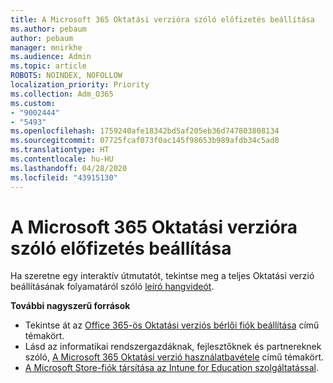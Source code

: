 ```yaml
---
title: A Microsoft 365 Oktatási verzióra szóló előfizetés beállítása
ms.author: pebaum
author: pebaum
manager: mnirkhe
ms.audience: Admin
ms.topic: article
ROBOTS: NOINDEX, NOFOLLOW
localization_priority: Priority
ms.collection: Adm_O365
ms.custom:
- "9002444"
- "5493"
ms.openlocfilehash: 1759240afe18342bd5af205eb36d747803808134
ms.sourcegitcommit: 07725fcaf073f0ac145f98653b989afdb34c5ad0
ms.translationtype: HT
ms.contentlocale: hu-HU
ms.lasthandoff: 04/28/2020
ms.locfileid: "43915130"
---
```

# <a name="set-up-a-microsoft-365-education-subscription"></a>A Microsoft 365 Oktatási verzióra szóló előfizetés beállítása

Ha szeretne egy interaktív útmutatót, tekintse meg a teljes Oktatási verzió beállításának folyamatáról szóló [leíró hangvideót](https://aka.ms/M365EduSetup).

**További nagyszerű források**

- Tekintse át az [Office 365-ös Oktatási verziós bérlői fiók beállítása](https://docs.microsoft.com/microsoft-365/education/intune-edu-trial/set-up-office365-edu-tenant) című témakört.
- Lásd az informatikai rendszergazdáknak, fejlesztőknek és partnereknek szóló, [A Microsoft 365 Oktatási verzió használatbavétele](https://docs.microsoft.com/education/) című témakört. 
- [A Microsoft Store-fiók társítása az Intune for Education szolgáltatással](https://docs.microsoft.com/microsoft-365/education/intune-edu-trial/configure-microsoft-store-for-education). 
